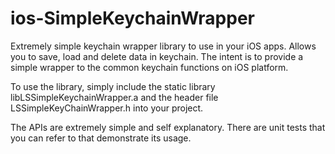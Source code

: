 ios-SimpleKeychainWrapper
=========================

Extremely simple keychain wrapper library to use in your iOS apps. Allows you to save, load and delete data in keychain. The intent is to provide a simple wrapper to the common keychain functions on iOS platform. 

To use the library, simply include the static library libLSSimpleKeychainWrapper.a and the header file LSSimpleKeyChainWrapper.h into your project. 

The APIs are extremely simple and self explanatory. There are unit tests that you can refer to that demonstrate its usage.
